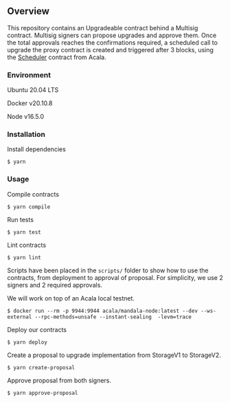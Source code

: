 ## Overview

This repository contains an Upgradeable contract behind a Multisig contract. Multisig signers can propose upgrades and approve them. Once the total approvals reaches the confirmations required, a scheduled call to upgrade the proxy contract is created and triggered after 3 blocks, using the [Scheduler](https://github.com/AcalaNetwork/predeploy-contracts/tree/master/contracts/schedule) contract from Acala.

### Environment

Ubuntu 20.04 LTS

Docker v20.10.8

Node v16.5.0

### Installation

Install dependencies

```
$ yarn
```

### Usage

Compile contracts

```
$ yarn compile
```

Run tests

```
$ yarn test
```

Lint contracts

```
$ yarn lint
```

Scripts have been placed in the `scripts/` folder to show how to use the contracts, from deployment to approval of proposal.
For simplicity, we use 2 signers and 2 required approvals.

We will work on top of an Acala local testnet.

```
$ docker run --rm -p 9944:9944 acala/mandala-node:latest --dev --ws-external --rpc-methods=unsafe --instant-sealing  -levm=trace
```

Deploy our contracts

```
$ yarn deploy
```

Create a proposal to upgrade implementation from StorageV1 to StorageV2.

```
$ yarn create-proposal
```

Approve proposal from both signers.

```
$ yarn approve-proposal
```
